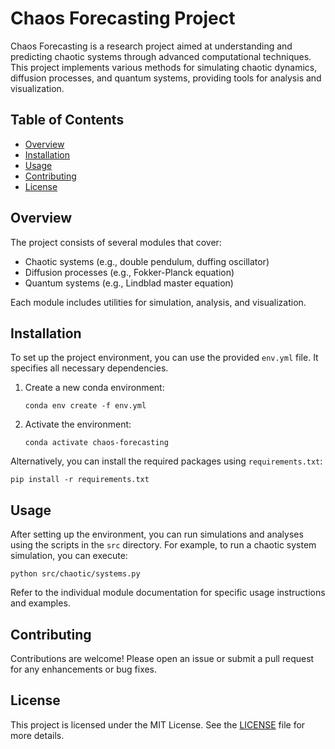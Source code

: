 # Chaos Forecasting Project

Chaos Forecasting is a research project aimed at understanding and predicting chaotic systems through advanced computational techniques. This project implements various methods for simulating chaotic dynamics, diffusion processes, and quantum systems, providing tools for analysis and visualization.

## Table of Contents
- [Overview](#overview)
- [Installation](#installation)
- [Usage](#usage)
- [Contributing](#contributing)
- [License](#license)

## Overview
The project consists of several modules that cover:
- Chaotic systems (e.g., double pendulum, duffing oscillator)
- Diffusion processes (e.g., Fokker-Planck equation)
- Quantum systems (e.g., Lindblad master equation)

Each module includes utilities for simulation, analysis, and visualization.

## Installation
To set up the project environment, you can use the provided `env.yml` file. It specifies all necessary dependencies.

1. Create a new conda environment:
   ```
   conda env create -f env.yml
   ```

2. Activate the environment:
   ```
   conda activate chaos-forecasting
   ```

Alternatively, you can install the required packages using `requirements.txt`:
```
pip install -r requirements.txt
```

## Usage
After setting up the environment, you can run simulations and analyses using the scripts in the `src` directory. For example, to run a chaotic system simulation, you can execute:
```
python src/chaotic/systems.py
```

Refer to the individual module documentation for specific usage instructions and examples.

## Contributing
Contributions are welcome! Please open an issue or submit a pull request for any enhancements or bug fixes.

## License
This project is licensed under the MIT License. See the [LICENSE](LICENSE) file for more details.